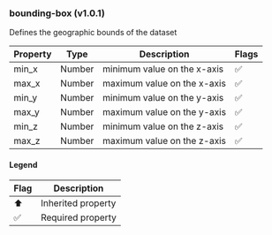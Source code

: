 ### bounding-box (v1.0.1)
Defines the geographic bounds of the dataset

| Property | Type | Description | Flags |
|---|---|---|---|
| min_x | Number | minimum value on the x-axis | ✅ |
| max_x | Number | maximum value on the x-axis | ✅ |
| min_y | Number | minimum value on the y-axis | ✅ |
| max_y | Number | maximum value on the y-axis | ✅ |
| min_z | Number | minimum value on the z-axis | ✅ |
| max_z | Number | maximum value on the z-axis | ✅ |


#### Legend

| Flag | Description |
| --- | --- |
| ⬆️ | Inherited property |
| ✅ | Required property |

